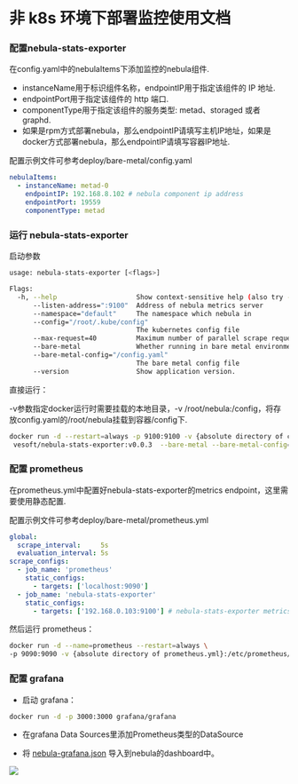 # 非 k8s 环境下部署监控使用文档

### 配置nebula-stats-exporter

在config.yaml中的nebulaItems下添加监控的nebula组件.  
* instanceName用于标识组件名称，endpointIP用于指定该组件的 IP 地址.  
* endpointPort用于指定该组件的 http 端口.  
* componentType用于指定该组件的服务类型: metad、storaged 或者 graphd.  
* 如果是rpm方式部署nebula，那么endpointIP请填写主机IP地址，如果是docker方式部署nebula，那么endpointIP请填写容器IP地址.
  
配置示例文件可参考deploy/bare-metal/config.yaml

```yaml
nebulaItems:
  - instanceName: metad-0
    endpointIP: 192.168.8.102 # nebula component ip address
    endpointPort: 19559
    componentType: metad
```

### 运行 nebula-stats-exporter
启动参数
```bash
usage: nebula-stats-exporter [<flags>]

Flags:
  -h, --help                    Show context-sensitive help (also try --help-long and --help-man).
      --listen-address=":9100"  Address of nebula metrics server
      --namespace="default"     The namespace which nebula in
      --config="/root/.kube/config"  
                                The kubernetes config file
      --max-request=40          Maximum number of parallel scrape requests. Use 0 to disable.
      --bare-metal              Whether running in bare metal environment
      --bare-metal-config="/config.yaml"  
                                The bare metal config file
      --version                 Show application version.
```

直接运行： 

-v参数指定docker运行时需要挂载的本地目录，-v /root/nebula:/config，将存放config.yaml的/root/nebula挂载到容器/config下.

```bash
docker run -d --restart=always -p 9100:9100 -v {absolute directory of config.yaml}:/config \
 vesoft/nebula-stats-exporter:v0.0.3  --bare-metal --bare-metal-config=/config/config.yaml
```

### 配置 prometheus

在prometheus.yml中配置好nebula-stats-exporter的metrics endpoint，这里需要使用静态配置.
 
配置示例文件可参考deploy/bare-metal/prometheus.yml

```yaml
global:
  scrape_interval:     5s
  evaluation_interval: 5s
scrape_configs:
  - job_name: 'prometheus'
    static_configs:
      - targets: ['localhost:9090']
  - job_name: 'nebula-stats-exporter'
    static_configs:
      - targets: ['192.168.0.103:9100'] # nebula-stats-exporter metrics endpoints
```

然后运行 prometheus：

```bash
docker run -d --name=prometheus --restart=always \
-p 9090:9090 -v {absolute directory of prometheus.yml}:/etc/prometheus/ prom/prometheus
```

### 配置 grafana

* 启动 grafana：

```bash
docker run -d -p 3000:3000 grafana/grafana
```
* 在grafana Data Sources里添加Prometheus类型的DataSource

* 将 [nebula-grafana.json](deploy/grafana/nebula-grafana.json)
导入到nebula的dashboard中。
    
![](https://user-images.githubusercontent.com/51590253/84129424-860abb80-aa74-11ea-9208-c5a66cade0f8.gif)